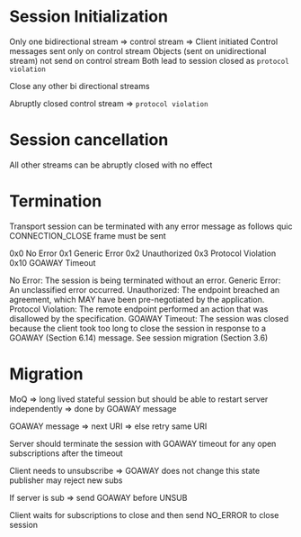 # Session Initialization
Only one bidirectional stream => control stream => Client initiated
Control messages sent only on control stream
Objects (sent on unidirectional stream) not send on control stream
Both lead to session closed as `protocol violation`

Close any other bi directional streams

Abruptly closed control stream => `protocol violation`


# Session cancellation
All other streams can be abruptly closed with no effect

# Termination
Transport session can be terminated with any error message as follows
quic CONNECTION_CLOSE frame must be sent

0x0 No Error
0x1 Generic Error
0x2 Unauthorized
0x3 Protocol Violation
0x10 GOAWAY Timeout 


No Error: The session is being terminated without an error.
Generic Error: An unclassified error occurred.
Unauthorized: The endpoint breached an agreement, which MAY have
been pre-negotiated by the application.
Protocol Violation: The remote endpoint performed an action that
was disallowed by the specification.
GOAWAY Timeout: The session was closed because the client took
too long to close the session in response to a GOAWAY
(Section 6.14) message. See session migration (Section 3.6)

# Migration
MoQ => long lived stateful session
but should be able to restart server independently => done by GOAWAY message

GOAWAY message => next URI => else retry same URI

Server should terminate the session with GOAWAY timeout for any open subscriptions after the timeout

Client needs to unsubscribe => GOAWAY does not change this state
publisher may reject new subs

If server is sub => send GOAWAY before UNSUB

Client waits for subscriptions to close and then send NO_ERROR to close session

